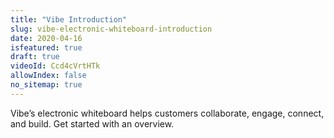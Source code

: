 ```yaml
---
title: "Vibe Introduction"
slug: vibe-electronic-whiteboard-introduction
date: 2020-04-16
isfeatured: true
draft: true
videoId: Ccd4cVrtHTk
allowIndex: false
no_sitemap: true
---
```




Vibe’s electronic whiteboard helps customers collaborate, engage, connect, and build. Get started with an overview.
